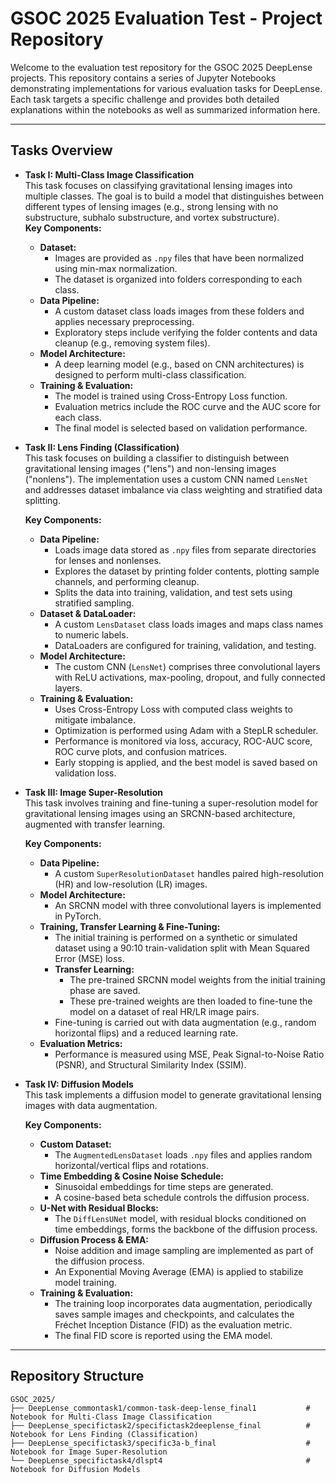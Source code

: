 # GSOC 2025 Evaluation Test - Project Repository

Welcome to the evaluation test repository for the GSOC 2025 DeepLense projects. This repository contains a series of Jupyter Notebooks demonstrating implementations for various evaluation tasks for DeepLense. Each task targets a specific challenge and provides both detailed explanations within the notebooks as well as summarized information here.

---

## Tasks Overview

- **Task I: Multi-Class Image Classification**  
  This task focuses on classifying gravitational lensing images into multiple classes. The goal is to build a model that distinguishes between different types of lensing images (e.g., strong lensing with no substructure, subhalo substructure, and vortex substructure).  
  **Key Components:**
  - **Dataset:**  
    - Images are provided as `.npy` files that have been normalized using min-max normalization.
    - The dataset is organized into folders corresponding to each class.
  - **Data Pipeline:**  
    - A custom dataset class loads images from these folders and applies necessary preprocessing.
    - Exploratory steps include verifying the folder contents and data cleanup (e.g., removing system files).
  - **Model Architecture:**  
    - A deep learning model (e.g., based on CNN architectures) is designed to perform multi-class classification.
  - **Training & Evaluation:**  
    - The model is trained using Cross-Entropy Loss function.
    - Evaluation metrics include the ROC curve and the AUC score for each class.
    - The final model is selected based on validation performance.

- **Task II: Lens Finding (Classification)**  
  This task focuses on building a classifier to distinguish between gravitational lensing images ("lens") and non-lensing images ("nonlens"). The implementation uses a custom CNN named `LensNet` and addresses dataset imbalance via class weighting and stratified data splitting.
  
  **Key Components:**
  - **Data Pipeline:**  
    - Loads image data stored as `.npy` files from separate directories for lenses and nonlenses.
    - Explores the dataset by printing folder contents, plotting sample channels, and performing cleanup.
    - Splits the data into training, validation, and test sets using stratified sampling.
  - **Dataset & DataLoader:**  
    - A custom `LensDataset` class loads images and maps class names to numeric labels.
    - DataLoaders are configured for training, validation, and testing.
  - **Model Architecture:**  
    - The custom CNN (`LensNet`) comprises three convolutional layers with ReLU activations, max-pooling, dropout, and fully connected layers.
  - **Training & Evaluation:**  
    - Uses Cross-Entropy Loss with computed class weights to mitigate imbalance.
    - Optimization is performed using Adam with a StepLR scheduler.
    - Performance is monitored via loss, accuracy, ROC-AUC score, ROC curve plots, and confusion matrices.
    - Early stopping is applied, and the best model is saved based on validation loss.

- **Task III: Image Super-Resolution**  
  This task involves training and fine-tuning a super-resolution model for gravitational lensing images using an SRCNN-based architecture, augmented with transfer learning.
  
  **Key Components:**
  - **Data Pipeline:**  
    - A custom `SuperResolutionDataset` handles paired high-resolution (HR) and low-resolution (LR) images.
  - **Model Architecture:**  
    - An SRCNN model with three convolutional layers is implemented in PyTorch.
  - **Training, Transfer Learning & Fine-Tuning:**  
    - The initial training is performed on a synthetic or simulated dataset using a 90:10 train-validation split with Mean Squared Error (MSE) loss.
    - **Transfer Learning:**  
      - The pre-trained SRCNN model weights from the initial training phase are saved.
      - These pre-trained weights are then loaded to fine-tune the model on a dataset of real HR/LR image pairs.
    - Fine-tuning is carried out with data augmentation (e.g., random horizontal flips) and a reduced learning rate.
  - **Evaluation Metrics:**  
    - Performance is measured using MSE, Peak Signal-to-Noise Ratio (PSNR), and Structural Similarity Index (SSIM).

- **Task IV: Diffusion Models**  
  This task implements a diffusion model to generate gravitational lensing images with data augmentation.
  
  **Key Components:**
  - **Custom Dataset:**  
    - The `AugmentedLensDataset` loads `.npy` files and applies random horizontal/vertical flips and rotations.
  - **Time Embedding & Cosine Noise Schedule:**  
    - Sinusoidal embeddings for time steps are generated.
    - A cosine-based beta schedule controls the diffusion process.
  - **U-Net with Residual Blocks:**  
    - The `DiffLensUNet` model, with residual blocks conditioned on time embeddings, forms the backbone of the diffusion process.
  - **Diffusion Process & EMA:**  
    - Noise addition and image sampling are implemented as part of the diffusion process.
    - An Exponential Moving Average (EMA) is applied to stabilize model training.
  - **Training & Evaluation:**  
    - The training loop incorporates data augmentation, periodically saves sample images and checkpoints, and calculates the Fréchet Inception Distance (FID) as the evaluation metric.
    - The final FID score is reported using the EMA model.

---

## Repository Structure

```plaintext
GSOC_2025/
├── DeepLense_commontask1/common-task-deep-lense_final1           # Notebook for Multi-Class Image Classification
├── DeepLense_specifictask2/specifictask2deeplense_final          # Notebook for Lens Finding (Classification)
├── DeepLense_specifictask3/specific3a-b_final                    # Notebook for Image Super-Resolution
└── DeepLense_specifictask4/dlspt4                                # Notebook for Diffusion Models 
